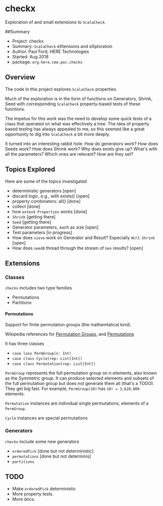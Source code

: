 # checkx

Exploration of and small extensions to `ScalaCheck`.

##Summary

- Project: checkx
- Summary: `ScalaCheck` eXtensions and eXploration
- Author: Paul Ford, HERE Technologies
- Started: Aug 2018
- package: `org.here.cme.poc.checkx`

## Overview
 
The code in this project explores `ScalaCheck` properties.

Much of the exploration is in the form of functions on Generators, Shrink, Seed with corresponding
`ScalaCheck` property-based tests of these functions.

The impetus for this work was the need to develop some quick tests of a class
that operated on what was effectively a tree. The idea of property based testing has 
always appealed to me, so this seemed like a great opportunity to dig into `ScalaCheck` a bit more 
deeply. 

It turned into an interesting rabbit hole. How do generators work? How does Seeds work? How does Shrink work? 
Why does exists give up? What's with all the parameters? Which ones are relevant? How are they set?
## Topics Explored
Here are some of the topics investigated

 - deterministic generators [open]
 - discard logic, e.g., with exists() [open]
 - property combinators: all() [done]
 - collect [done]
 - how `extend Properties` works [done]
 - `Shrink` [getting there]
 - `Seed` [getting there]
 - Generator parameters, such as size [open]
 - Test parameters [in progress]
 - How does `sieve` work on Generator and Result? Especially w.r.t. `Shrink` [open]
 - How does `seed0` thread through the stream of `Gen` results? [open]
 
## Extensions
 
### Classes

`checkx` includes two type families

- Permutations
- Partitions

#### Permutations

Support for finite permutation groups (the mathemtatical kind). 

Wikipedia references for [Permutation Groups](https://en.wikipedia.org/wiki/Permutation_group), and [Permutations](https://en.wikipedia.org/wiki/Permutation#Cycle_notation)

It has three classes
- `case lass PermGroup(n: Int)`
- `case class Cycle(rep: List[Int])`
- `case class Permutation(rep: List[Int])`

`PermGroup` represents the full permutation group on n-elements, also known as the Symmetric group.
It can produce selected elements and subsets of the full permutation group but does not generate them all \(that's a TODO).
They get big fast. For example, `PermGroup(10)` has `10! = 3,628,800` elements. 

`Permutation` instances are individual single permutations, elements of a `PermGroup`. 

`Cycle` instances are special permutations


### Generators

`checkx` include some new generators 
 - `orderedPick` \[done but not deterministic]
 - `permutations` \[done but not determinis]
 - `partitions`

## TODO

- Make `orderedPick` deterministic
- More property tests.
- More docs.